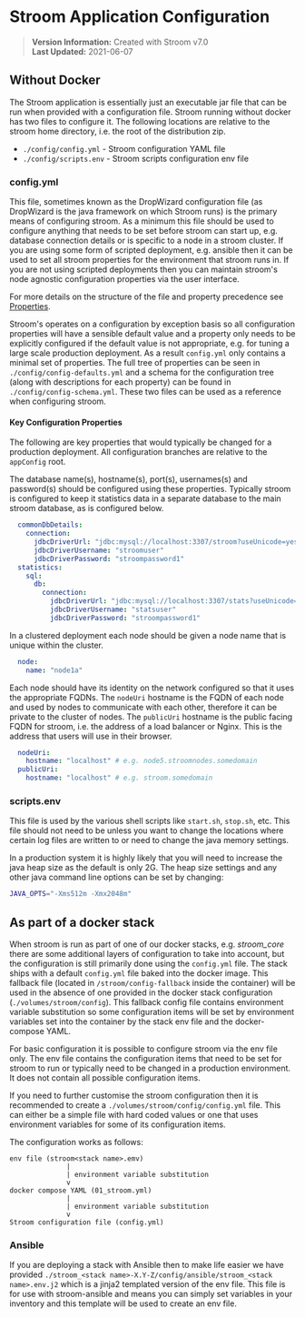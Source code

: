 # Stroom Application Configuration

> **Version Information:** Created with Stroom v7.0  
> **Last Updated:** 2021-06-07

## Without Docker

The Stroom application is essentially just an executable jar file that can be run when provided with a configuration file.
Stroom running without docker has two files to configure it.
The following locations are relative to the stroom home directory, i.e. the root of the distribution zip.

* `./config/config.yml` - Stroom configuration YAML file
* `./config/scripts.env` - Stroom scripts configuration env file


### config.yml

This file, sometimes known as the DropWizard configuration file (as DropWizard is the java framework on which Stroom runs) is the primary means of configuring stroom.
As a minimum this file should be used to configure anything that needs to be set before stroom can start up, e.g. database connection details or is specific to a node in a stroom cluster.
If you are using some form of scripted deployment, e.g. ansible then it can be used to set all stroom properties for the environment that stroom runs in.
If you are not using scripted deployments then you can maintain stroom's node agnostic configuration properties via the user interface.

For more details on the structure of the file and property precedence see [Properties](../../user-guide/properties.md).

Stroom's operates on a configuration by exception basis so all configuration properties will have a sensible default value and a property only needs to be explicitly configured if the default value is not appropriate, e.g. for tuning a large scale production deployment.
As a result `config.yml` only contains a minimal set of properties.
The full tree of properties can be seen in `./config/config-defaults.yml` and a schema for the configuration tree (along with descriptions for each property) can be found in `./config/config-schema.yml`.
These two files can be used as a reference when configuring stroom.


#### Key Configuration Properties

The following are key properties that would typically be changed for a production deployment.
All configuration branches are relative to the `appConfig` root.

The database name(s), hostname(s), port(s), usernames(s) and password(s) should be configured using these properties.
Typically stroom is configured to keep it statistics data in a separate database to the main stroom database, as is configured below.

```yaml
  commonDbDetails:
    connection:
      jdbcDriverUrl: "jdbc:mysql://localhost:3307/stroom?useUnicode=yes&characterEncoding=UTF-8"
      jdbcDriverUsername: "stroomuser"
      jdbcDriverPassword: "stroompassword1"
  statistics:
    sql:
      db:
        connection:
          jdbcDriverUrl: "jdbc:mysql://localhost:3307/stats?useUnicode=yes&characterEncoding=UTF-8"
          jdbcDriverUsername: "statsuser"
          jdbcDriverPassword: "stroompassword1"
```

In a clustered deployment each node should be given a node name that is unique within the cluster.

```yaml
  node:
    name: "node1a"
```

Each node should have its identity on the network configured so that it uses the appropriate FQDNs.
The `nodeUri` hostname is the FQDN of each node and used by nodes to communicate with each other, therefore it can be private to the cluster of nodes.
The `publicUri` hostname is the public facing FQDN for stroom, i.e. the address of a load balancer or Nginx.
This is the address that users will use in their browser.

```yaml
  nodeUri:
    hostname: "localhost" # e.g. node5.stroomnodes.somedomain
  publicUri:
    hostname: "localhost" # e.g. stroom.somedomain
```

### scripts.env

This file is used by the various shell scripts like `start.sh`, `stop.sh`, etc.
This file should not need to be unless you want to change the locations where certain log files are written to or need to change the java memory settings.

In a production system it is highly likely that you will need to increase the java heap size as the default is only 2G.
The heap size settings and any other java command line options can be set by changing:

```sh
JAVA_OPTS="-Xms512m -Xmx2048m"
```


## As part of a docker stack

When stroom is run as part of one of our docker stacks, e.g. _stroom_core_ there are some additional layers of configuration to take into account, but the configuration is still primarily done using the `config.yml` file.
The stack ships with a default `config.yml` file baked into the docker image.
This fallback file (located in `/stroom/config-fallback` inside the container) will be used in the absence of one provided in the docker stack configuration (`./volumes/stroom/config`).
This fallback config file contains environment variable substitution so some configuration items will be set by environment variables set into the container by the stack env file and the docker-compose YAML.

For basic configuration it is possible to configure stroom via the env file only.
The env file contains the configuration items that need to be set for stroom to run or typically need to be changed in a production environment.
It does not contain all possible configuration items.

If you need to further customise the stroom configuration then it is recommended to create a `./volumes/stroom/config/config.yml` file.
This can either be a simple file with hard coded values or one that uses environment variables for some of its
configuration items.

The configuration works as follows:

```
env file (stroom<stack name>.emv)
              |
              | environment variable substitution
              v
docker compose YAML (01_stroom.yml)
              |
              | environment variable substitution
              v
Stroom configuration file (config.yml)
```

### Ansible

If you are deploying a stack with Ansible then to make life easier we have provided `./stroom_<stack name>-X.Y-Z/config/ansible/stroom_<stack name>.env.j2` which is a jinja2 templated version of the env file.
This file is for use with stroom-ansible and means you can simply set variables in your inventory and this template will be used to create an env file.

